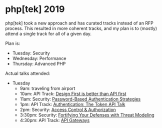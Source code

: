 # php[tek] 2019

php[tek] took a new approach and has curated tracks instead of an RFP process. This resulted in more coherent tracks, and my plan is to (mostly) attend a single track for all of a given day.

Plan is:
* Tuesday: Security
* Wednesday: Performance
* Thursday: Advanced PHP

Actual talks attended:
* Tuesday
  * 9am: traveling from airport
  * 10am: API Track: [Design First is better than API first](./api/design-first-api-first.md)
  * 11am: Security: [Password-Based Authentication Strategies](./security/password-based-authentication.md)
  * 1pm: API Track: [Authentication: The Token API Talk](./api/token.md)
  * 2pm: Security: [Access Control & Authorization](./security/access-control-authorization.md)
  * 3:30pm: Security: [Fortifying Your Defenses with Threat Modeling](./security/threat-modeling.md)
  * 4:30pm: API Track: [API Gateways](./api/api-gateways.md)